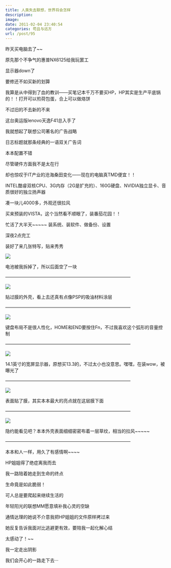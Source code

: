 ```yaml
---
title: 人类失去联想，世界将会怎样
description: 
image: 
date: 2011-02-04 23:40:54
categories: 苟且与远方
url: /post/95
---
```


昨天买电脑去了~~

原先那个不争气的惠普NX6125给我玩罢工

显示器down了

要修还不如买新的划算

我算是从中得到了血的教训——买笔记本千万不要买HP，HP其实是生产平底锅的！！打开可以煎荷包蛋，合上可以做烙饼

不过旧的不去新的不来

这台奥运版lenovo天逸F41总入手了

我就想起了联想公司著名的广告战略

日志标题就那条经典的一语双关广告词

本本配置不错

尽管硬件方面我不是太在行

却也惊叹于IT产业的沧海桑田变化——现在的电脑真TMD便宜！！

INTEL酷睿双核CPU、3G内存（2G是扩充的）、160G硬盘、NVIDIA独立显卡、音质很好的独立扬声器

凑一块儿4000多，外观还很拉风

买来预装的VISTA，这个当然看不顺眼了，装番茄花园！！

忙活了大半天~~~~~  装系统、装软件、做备份、设置

深夜2点完工

装好了来几张特写，贴来秀秀

![](https://storageapi.fleek.co/0a3a8890-e65e-47ce-93d7-0442b9209d38-bucket/blog/posts/2011-02/02-04/14.jpg)

电池被我拆掉了，所以后面空了一块

————————————————————————————

![](https://storageapi.fleek.co/0a3a8890-e65e-47ce-93d7-0442b9209d38-bucket/blog/posts/2011-02/02-04/15.jpg)

贴过膜的外壳，看上去还真有点像PSP的吸油材料涂层

————————————————————————————

![](https://storageapi.fleek.co/0a3a8890-e65e-47ce-93d7-0442b9209d38-bucket/blog/posts/2011-02/02-04/16.jpg)

键盘布局不是很人性化，HOME和END要按住Fn，不过我喜欢这个弧形的音量控制

————————————————————————————

![](https://storageapi.fleek.co/0a3a8890-e65e-47ce-93d7-0442b9209d38-bucket/blog/posts/2011-02/02-04/17.jpg)

14.1英寸的宽屏显示器，原想买13.3的，不过太小也没意思。嘿嘿，在装wow，被曝光了

————————————————————————————

![](https://storageapi.fleek.co/0a3a8890-e65e-47ce-93d7-0442b9209d38-bucket/blog/posts/2011-02/02-04/18.jpg)

表面贴了膜，其实本本最大的亮点就在这层膜下面

————————————————————————————

![](https://storageapi.fleek.co/0a3a8890-e65e-47ce-93d7-0442b9209d38-bucket/blog/posts/2011-02/02-04/19.jpg)

隐约能看见吧？本本外壳表面细细密密布着一层草纹，相当的拉风~~~~~

————————————————————————————

本本和人一样，用久了有感情啊~~~~

HP姐姐得了绝症离我而去

我一路陪着她走到生命的终点

生命竟是如此脆弱！

可人总是要爬起来继续生活的

年轻阳光的联想MM愿意填补我心灵的空缺

通情达理的她说不介意我把HP姐姐的文件原样拷过来

她反复告诉我面对比逃避更有效，要陪我一起化解心结

太感动了！~~

我一定走出阴影

我们会开心的一路走下去···